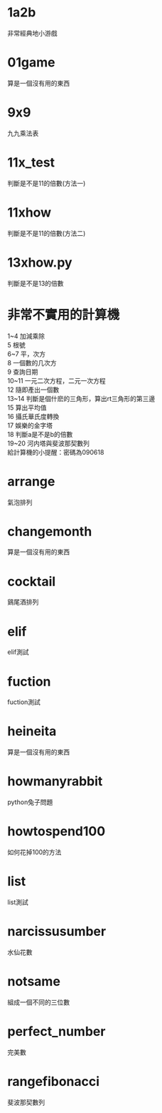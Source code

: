 # 1a2b
非常經典地小游戲  
# 01game
算是一個沒有用的東西  
# 9x9
九九乘法表  
# 11x_test
判斷是不是11的倍數(方法一)  
# 11xhow
判斷是不是11的倍數(方法二)
# 13xhow.py
判斷是不是13的倍數  
# 非常不實用的計算機
1~4 加減乘除  
5 根號  
6~7 平，次方  
8 一個數的几次方  
9 查詢日期  
10~11 一元二次方程，二元一次方程  
12 隨即產出一個數  
13~14 判斷是個什麽的三角形，算出rt三角形的第三邊  
15 算出平均值  
16 攝氏華氏度轉換  
17 娛樂的金字塔  
18 判斷a是不是b的倍數  
19~20 河内塔與斐波那契數列  
給計算機的小提醒：密碼為090618
# arrange
氣泡排列  
# changemonth
算是一個沒有用的東西  
# cocktail
鷄尾酒排列    
# elif
elif測試  
# fuction
fuction測試  
# heineita
算是一個沒有用的東西  
# howmanyrabbit
python兔子問題  
# howtospend100
如何花掉100的方法  
# list
list測試  
# narcissusumber
水仙花數  
# notsame
組成一個不同的三位數  
# perfect_number
完美數  
# rangefibonacci
斐波那契數列  